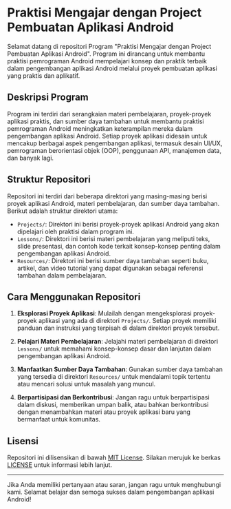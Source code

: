 # Praktisi Mengajar dengan Project Pembuatan Aplikasi Android

Selamat datang di repositori Program "Praktisi Mengajar dengan Project Pembuatan Aplikasi Android". Program ini dirancang untuk membantu praktisi pemrograman Android mempelajari konsep dan praktik terbaik dalam pengembangan aplikasi Android melalui proyek pembuatan aplikasi yang praktis dan aplikatif.

## Deskripsi Program

Program ini terdiri dari serangkaian materi pembelajaran, proyek-proyek aplikasi praktis, dan sumber daya tambahan untuk membantu praktisi pemrograman Android meningkatkan keterampilan mereka dalam pengembangan aplikasi Android. Setiap proyek aplikasi didesain untuk mencakup berbagai aspek pengembangan aplikasi, termasuk desain UI/UX, pemrograman berorientasi objek (OOP), penggunaan API, manajemen data, dan banyak lagi.

## Struktur Repositori

Repositori ini terdiri dari beberapa direktori yang masing-masing berisi proyek aplikasi Android, materi pembelajaran, dan sumber daya tambahan. Berikut adalah struktur direktori utama:

- `Projects/`: Direktori ini berisi proyek-proyek aplikasi Android yang akan dipelajari oleh praktisi dalam program ini.
- `Lessons/`: Direktori ini berisi materi pembelajaran yang meliputi teks, slide presentasi, dan contoh kode terkait konsep-konsep penting dalam pengembangan aplikasi Android.
- `Resources/`: Direktori ini berisi sumber daya tambahan seperti buku, artikel, dan video tutorial yang dapat digunakan sebagai referensi tambahan dalam pembelajaran.

## Cara Menggunakan Repositori

1. **Eksplorasi Proyek Aplikasi**: Mulailah dengan mengeksplorasi proyek-proyek aplikasi yang ada di direktori `Projects/`. Setiap proyek memiliki panduan dan instruksi yang terpisah di dalam direktori proyek tersebut.

2. **Pelajari Materi Pembelajaran**: Jelajahi materi pembelajaran di direktori `Lessons/` untuk memahami konsep-konsep dasar dan lanjutan dalam pengembangan aplikasi Android.

3. **Manfaatkan Sumber Daya Tambahan**: Gunakan sumber daya tambahan yang tersedia di direktori `Resources/` untuk mendalami topik tertentu atau mencari solusi untuk masalah yang muncul.

4. **Berpartisipasi dan Berkontribusi**: Jangan ragu untuk berpartisipasi dalam diskusi, memberikan umpan balik, atau bahkan berkontribusi dengan menambahkan materi atau proyek aplikasi baru yang bermanfaat untuk komunitas.

## Lisensi

Repositori ini dilisensikan di bawah [MIT License](LICENSE). Silakan merujuk ke berkas [LICENSE](LICENSE) untuk informasi lebih lanjut.

---

Jika Anda memiliki pertanyaan atau saran, jangan ragu untuk menghubungi kami. Selamat belajar dan semoga sukses dalam pengembangan aplikasi Android!


